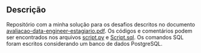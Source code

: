 ## Descrição

Repositório com a minha solução para os desafios descritos no documento [avaliacao-data-engineer-estagiario.pdf]().
Os códigos e comentários podem ser encontrados nos arquivos [script.py]() e [Script.sql]().
Os comandos SQL foram escritos considerando um banco de dados PostgreSQL.